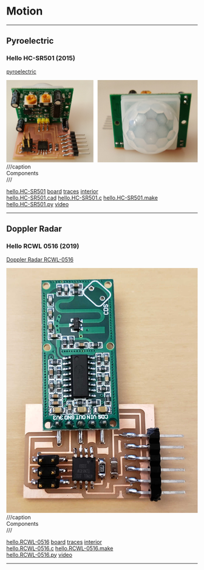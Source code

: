 # Motion

---

## Pyroelectric

### Hello HC-SR501 (2015)

[pyroelectric](http://www.amazon.com/J-deal%C2%AE-Pyroelectric-Infrared-Detector-Hc-sr501/dp/B013LA6MW0)

![](motion/hello.HC-SR501.jpg)  
///caption  
Components  
///

[hello.HC-SR501](motion/hello.HC-SR501) [board](motion/hello.HC-SR501.png) [traces](motion/hello.HC-SR501.traces.png) [interior](motion/hello.HC-SR501.interior.png)  
[hello.HC-SR501.cad](motion/hello.HC-SR501.cad) [hello.HC-SR501.c](motion/hello.HC-SR501.c) [hello.HC-SR501.make](motion/hello.HC-SR501.make)  
[hello.HC-SR501.py](motion/hello.HC-SR501.py) [video](motion/hello.HC-SR501.mp4)

---

## Doppler Radar

### Hello RCWL 0516 (2019)

[Doppler Radar RCWL-0516](https://www.amazon.com/RCWL-0516-Detection-Microwave-Raspberry-Detector/dp/B07GCHY9K6)

![](radar/hello.RCWL-0516.jpg)  
///caption  
Components  
///

[hello.RCWL-0516](radar/hello.RCWL-0516) [board](radar/hello.RCWL-0516.png) [traces](radar/hello.RCWL-0516.traces.png) [interior](radar/hello.RCWL-0516.interior.png)  
[hello.RCWL-0516.c](radar/hello.RCWL-0516.c) [hello.RCWL-0516.make](radar/hello.RCWL-0516.make)  
[hello.RCWL-0516.py](radar/hello.RCWL-0516.py) [video](radar/hello.RCWL-0516.mp4)

---

